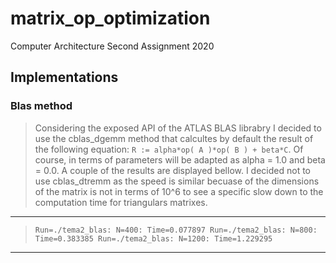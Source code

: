 # matrix_op_optimization
Computer Architecture Second Assignment 2020

## Implementations 

### Blas method 
> Considering the exposed API of the ATLAS BLAS librabry I decided to use the cblas_dgemm method that calcultes by default the result of the following equation:
``` R := alpha*op( A )*op( B ) + beta*C ```. Of course, in terms of parameters will be adapted as alpha = 1.0 and beta = 0.0. A couple of the results are displayed bellow. I decided not to use cblas_dtremm as the speed is similar becuase of the dimensions of the matrix is not in terms of 10^6 to see a specific slow down to the computation time for triangulars matrixes.
----
>```Run=./tema2_blas: N=400: Time=0.077897 Run=./tema2_blas: N=800: Time=0.383385 Run=./tema2_blas: N=1200: Time=1.229295 ```
----


